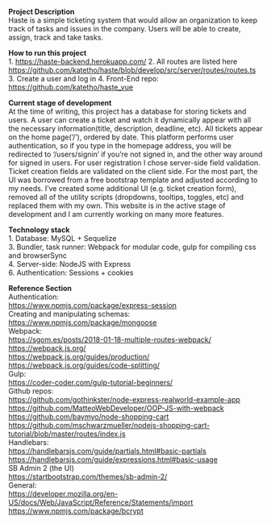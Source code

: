<b>Project Description</b><br/>
	Haste is a simple ticketing system that would allow an organization to keep track of tasks and issues in the company. Users will be able to create, assign, track and take tasks.

<b>How to run this project</b><br/>
	1.	https://haste-backend.herokuapp.com/
	2.	All routes are listed here https://github.com/katetho/haste/blob/develop/src/server/routes/routes.ts
	3.	Create a user and log in
	4.	Front-End repo: https://github.com/katetho/haste_vue

<b>Current stage of development</b><br/>
	At the time of writing, this project has a database for storing tickets and users. A user can create a ticket and watch it dynamically appear with all the necessary information(title, description, deadline, etc).  All tickets appear on the home page(‘/’), ordered by date. This platform performs user authentication, so if you type in the homepage address, you will be redirected to ‘/users/signin’ if you’re not signed in, and the other way around for signed in users. For user registration I chose server-side field validation. Ticket creation fields are validated on the client side. For the most part, the UI was borrowed from a free bootstrap template and adjusted according to my needs. I’ve created some additional UI (e.g. ticket creation form), removed all of the utility scripts (dropdowns, tooltips, toggles, etc) and replaced them with my own. This website is in the active stage of development and I am currently working on many more features.

<b>Technology stack</b><br/>
	1.	Database: MySQL + Sequelize<br/>
	3.	Bundler, task runner: Webpack for modular code, gulp for compiling css and browserSync<br/>
	4.	Server-side: NodeJS with Express<br/>
	6.	Authentication: Sessions + cookies<br/>

<b>Reference Section</b><br/>
	Authentication:<br/>
https://www.npmjs.com/package/express-session <br/>
	Creating and manipulating schemas:<br/>
https://www.npmjs.com/package/mongoose<br/>
	Webpack:<br/>
https://sgom.es/posts/2018-01-18-multiple-routes-webpack/<br/>
https://webpack.js.org/<br/>
https://webpack.js.org/guides/production/<br/>
https://webpack.js.org/guides/code-splitting/<br/>
	Gulp:<br/>
https://coder-coder.com/gulp-tutorial-beginners/<br/>
	Github repos:<br/>
https://github.com/gothinkster/node-express-realworld-example-app<br/>
https://github.com/MatteoWebDeveloper/OOP-JS-with-webpack<br/>
https://github.com/baymyo/node-shopping-cart<br/>
https://github.com/mschwarzmueller/nodejs-shopping-cart-tutorial/blob/master/routes/index.js<br/>
	Handlebars:<br/>
https://handlebarsjs.com/guide/partials.html#basic-partials<br/>
https://handlebarsjs.com/guide/expressions.html#basic-usage<br/>
	SB Admin 2 (the UI)<br/>
https://startbootstrap.com/themes/sb-admin-2/<br/>
	General:<br/>
https://developer.mozilla.org/en-US/docs/Web/JavaScript/Reference/Statements/import<br/>
https://www.npmjs.com/package/bcrypt<br/>
